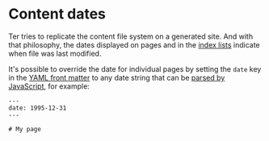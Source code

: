 # Content dates

Ter tries to replicate the content file system on a generated site. And with
that philosophy, the dates displayed on pages and in the
[index lists](index-pages.md) indicate when file was last modified.

It's possible to override the date for individual pages by setting the `date`
key in the [YAML front matter](frontmatter.md) to any date string that can be
[parsed by JavaScript](https://developer.mozilla.org/en-US/docs/Web/JavaScript/Reference/Global_Objects/Date/parse),
for example:

```
---
date: 1995-12-31
---

# My page
```

